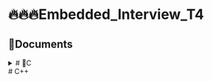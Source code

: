 # 🔥🔥🔥Embedded_Interview_T4
## 🧾Documents
<details>
<summary>
# 💊C
</summary>

### You can add a header

You can add text within a collapsed section. 

You can add an image or a code block, too.

```ruby
   puts "Hello World"
```

</details>
# C++
